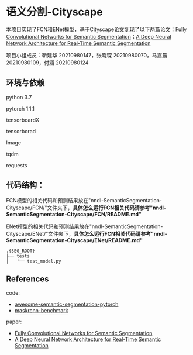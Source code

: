 # 语义分割-Cityscape
本项目实现了FCN和ENet模型，基于Cityscape论文复现了以下两篇论文：[Fully Convolutional Networks for Semantic Segmentation](https://arxiv.org/abs/1411.4038)；[A Deep Neural Network Architecture for Real-Time Semantic Segmentation](https://arxiv.org/pdf/1606.02147)

项目小组成员：靳建华 20210980147，张晓琛 20210980070，马嘉晨 20210980109，付涵 20210980124



## 环境与依赖

python 3.7

pytorch 1.1.1

tensorboardX

tensorborad

Image

tqdm

requests

## 代码结构：

FCN模型的相关代码和预测结果放在"nndl-SemanticSegmentation-Cityscape/FCN/"文件夹下，**具体怎么运行FCN相关代码请参考"nndl-SemanticSegmentation-Cityscape/FCN/README.md"**

ENet模型的相关代码和预测结果放在"nndl-SemanticSegmentation-Cityscape/ENet/"文件夹下，**具体怎么运行FCN相关代码请参考"nndl-SemanticSegmentation-Cityscape/ENet/README.md"**



```
.{SEG_ROOT}
├── tests
│   └── test_model.py
```



## References
code:

- [awesome-semantic-segmentation-pytorch](https://github.com/Tramac/awesome-semantic-segmentation-pytorch)
- [maskrcnn-benchmark](https://github.com/facebookresearch/maskrcnn-benchmark)

paper:

- [Fully Convolutional Networks for Semantic Segmentation](https://arxiv.org/abs/1411.4038)
- [A Deep Neural Network Architecture for Real-Time Semantic Segmentation](https://arxiv.org/pdf/1606.02147)